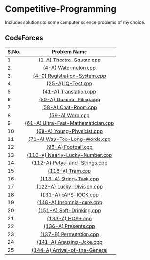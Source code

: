 # Competitive-Programming
Includes solutions to some computer science problems of my choice.
## CodeForces
**S.No.**  | **Problem Name**
---|:---:
1|[(1-A) Theatre-Square.cpp](http://codeforces.com/problemset/problem/1/A)
2|[(4-A) Watermelon.cpp](http://codeforces.com/problemset/problem/4/A)
3|[(4-C) Registration-System.cpp](https://codeforces.com/problemset/problem/4/C)
4|[(25-A) IQ-Test.cpp](https://codeforces.com/problemset/problem/4/C)
5|[(41-A) Translation.cpp](https://codeforces.com/contest/41/problem/A)
6|[(50-A) Domino-Piling.cpp](https://codeforces.com/contest/50/problem/A)
7|[(58-A) Chat-Room.cpp](https://codeforces.com/problemset/problem/58/A)
8|[(59-A) Word.cpp](https://codeforces.com/problemset/problem/59/A)
9|[(61-A) Ultra-Fast-Mathematician.cpp](https://codeforces.com/problemset/problem/61/A)
10|[(69-A) Young-Physicist.cpp](https://codeforces.com/problemset/problem/69/A)
11|[(71-A) Way-Too-Long-Words.cpp](https://codeforces.com/problemset/problem/71/A)
12|[(96-A) Football.cpp](https://codeforces.com/problemset/problem/96/A)
13|[(110-A) Nearly-Lucky-Number.cpp](https://codeforces.com/problemset/problem/110/A)
14|[(112-A) Petya-and-Strings.cpp](https://codeforces.com/problemset/problem/112/A)
15|[(116-A) Tram.cpp](https://codeforces.com/problemset/problem/116/A)
16|[(118-A) String-Task.cpp](https://codeforces.com/problemset/problem/118/A)
17|[(122-A) Lucky-Division.cpp](https://codeforces.com/problemset/problem/122/A)
18|[(131-A) cAPS-lOCK.cpp](https://codeforces.com/problemset/problem/131/A)
19|[(148-A) Insomnia-cure.cpp](https://codeforces.com/problemset/problem/148/A)
20|[(151-A) Soft-Drinking.cpp](https://codeforces.com/problemset/problem/151/A)
21|[(133-A) HQ9+.cpp](https://codeforces.com/problemset/problem/133/A)
22|[(136-A) Presents.cpp](https://codeforces.com/problemset/problem/136/A)
23|[(137-B) Permutation.cpp](https://codeforces.com/problemset/problem/137/B)
24|[(141-A) Amusing-Joke.cpp](https://codeforces.com/problemset/problem/141/A)
25|[(144-A) Arrival-of-the-General](https://codeforces.com/problemset/problem/144/A)
